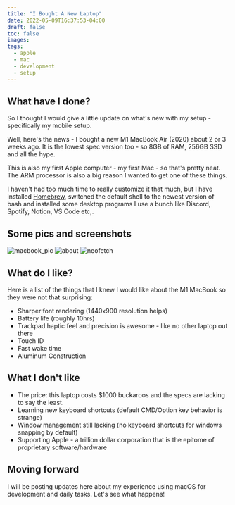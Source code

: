 ```yaml
---
title: "I Bought A New Laptop"
date: 2022-05-09T16:37:53-04:00
draft: false
toc: false
images:
tags:
  - apple
  - mac
  - development
  - setup
---
```


## What have I done?

So I thought I would give a little update on what's new with my setup - specifically my mobile setup.

Well, here's the news - I bought a new M1 MacBook Air (2020) about 2 or 3 weeks ago.
It is the lowest spec version too - so 8GB of RAM, 256GB SSD and all the hype.

This is also my first Apple computer - my first Mac - so that's pretty neat.
The ARM processor is also a big reason I wanted to get one of these things.

I haven't had too much time to really customize it that much, but I have installed
[Homebrew](https://brew.sh/), switched the default shell to the newest version of
bash and installed some desktop programs I use a bunch like Discord, Spotify, Notion, VS Code etc,.

## Some pics and screenshots

![macbook_pic](/images/posts/i-bought-a-new-laptop/macbook_pic.jpeg)
![about](/images/posts/i-bought-a-new-laptop/about.png)
![neofetch](/images/posts/i-bought-a-new-laptop/neofetch.png)

## What do I like?

Here is a list of the things that I knew I would like about the M1 MacBook so they
were not that surprising:

- Sharper font rendering (1440x900 resolution helps)
- Battery life (roughly 10hrs)
- Trackpad haptic feel and precision is awesome - like no other laptop out there
- Touch ID
- Fast wake time
- Aluminum Construction

## What I don't like

- The price: this laptop costs $1000 buckaroos and the specs are lacking to say the least.
- Learning new keyboard shortcuts (default CMD/Option key behavior is strange)
- Window management still lacking (no keyboard shortcuts for windows snapping by default)
- Supporting Apple - a trillion dollar corporation that is the epitome of proprietary software/hardware

## Moving forward

I will be posting updates here about my experience using macOS for development and daily tasks.
Let's see what happens!
